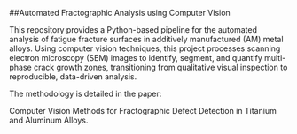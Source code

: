 ##Automated Fractographic Analysis using Computer Vision

This repository provides a Python-based pipeline for the automated analysis of fatigue fracture surfaces in additively manufactured (AM) metal alloys. Using computer vision techniques, this project processes scanning electron microscopy (SEM) images to identify, segment, and quantify multi-phase crack growth zones, transitioning from qualitative visual inspection to reproducible, data-driven analysis.

The methodology is detailed in the paper: 

Computer Vision Methods for Fractographic Defect Detection in Titanium and Aluminum Alloys.

